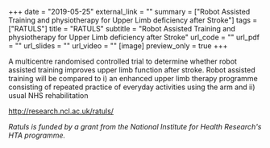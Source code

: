 +++
date = "2019-05-25"
external_link = ""
summary = ["Robot Assisted Training and physiotherapy for Upper Limb deficiency after Stroke"]
tags = ["RATULS"]
title = "RATULS"
subtitle = "Robot Assisted Training and physiotherapy for Upper Limb deficiency after Stroke"
url_code = ""
url_pdf = ""
url_slides = ""
url_video = ""
[image]
  preview_only = true
+++

A multicentre randomised controlled trial to determine whether robot assisted training improves upper limb function after stroke. Robot assisted training will be compared to i) an enhanced upper limb therapy programme consisting of repeated practice of everyday activities using the arm and ii) usual NHS rehabilitation

http://research.ncl.ac.uk/ratuls/

*Ratuls is funded by a grant from the National Institute for Health Research's HTA programme.*
